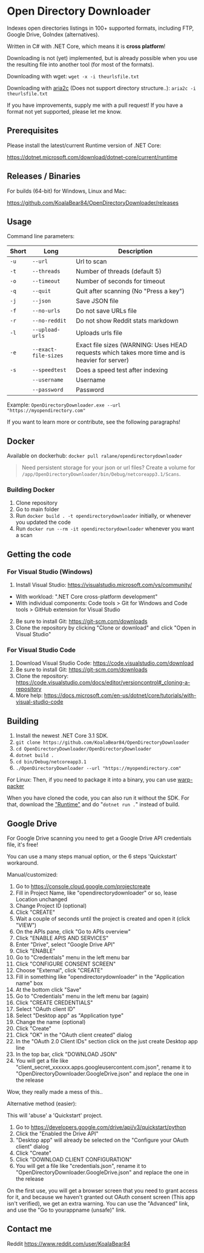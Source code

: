 # Open Directory Downloader
Indexes open directories listings in 100+ supported formats, including FTP, Google Drive, GoIndex (alternatives).

Written in C# with .NET Core, which means it is **cross platform**!

Downloading is not (yet) implemented, but is already possible when you use the resulting file into another tool (for most of the formats).

Downloading with wget:
`wget -x -i theurlsfile.txt`

Downloading with [aria2c](https://aria2.github.io/) (Does not support directory structure..):
`aria2c -i theurlsfile.txt`

If you have improvements, supply me with a pull request! If you have a format not yet supported, please let me know.

## Prerequisites

Please install the latest/current Runtime version of .NET Core:

https://dotnet.microsoft.com/download/dotnet-core/current/runtime

## Releases / Binaries

For builds (64-bit) for Windows, Linux and Mac:

https://github.com/KoalaBear84/OpenDirectoryDownloader/releases

## Usage

Command line parameters:

| Short | Long | Description
|---------|----------|---------
| `-u` | `--url` | Url to scan
| `-t` | `--threads` | Number of threads (default 5)
| `-o` | `--timeout` | Number of seconds for timeout
| `-q` | `--quit` | Quit after scanning (No "Press a key")
| `-j` | `--json` | Save JSON file
| `-f` | `--no-urls` | Do not save URLs file
| `-r` | `--no-reddit` | Do not show Reddit stats markdown
| `-l` | `--upload-urls` | Uploads urls file
| `-e` | `--exact-file-sizes` | Exact file sizes (WARNING: Uses HEAD requests which takes more time and is heavier for server)
| `-s` | `--speedtest` | Does a speed test after indexing
| | `--username` | Username
| | `--password` | Password

Example:
`OpenDirectoryDownloader.exe --url "https://myopendirectory.com"`

If you want to learn more or contribute, see the following paragraphs!

## Docker

Available on dockerhub: `docker pull ralane/opendirectorydownloader`

> Need persistent storage for your json or url files? Create a volume for `/app/OpenDirectoryDownloader/bin/Debug/netcoreapp3.1/Scans`.

### Building Docker

1. Clone repository
2. Go to main folder
3. Run `docker build . -t opendirectorydownloader` initially, or whenever you updated the code
4. Run `docker run --rm -it opendirectorydownloader` whenever you want a scan

## Getting the code

### For Visual Studio (Windows)
1. Install Visual Studio: https://visualstudio.microsoft.com/vs/community/
* With workload: ".NET Core cross-platform development"
* With individual components: Code tools > Git for Windows and Code tools > GitHub extension for Visual Studio
2. Be sure to install Git: https://git-scm.com/downloads
3. Clone the repository by clicking "Clone or download" and click "Open in Visual Studio"

### For Visual Studio Code
1. Download Visual Studio Code: https://code.visualstudio.com/download
2. Be sure to install Git: https://git-scm.com/downloads
3. Clone the repository: https://code.visualstudio.com/docs/editor/versioncontrol#_cloning-a-repository
4. More help: https://docs.microsoft.com/en-us/dotnet/core/tutorials/with-visual-studio-code

## Building
1. Install the newest .NET Core 3.1 SDK. 
2. `git clone https://github.com/KoalaBear84/OpenDirectoryDownloader`
3. `cd OpenDirectoryDownloader/OpenDirectoryDownloader`
4. `dotnet build .`
5. `cd bin/Debug/netcoreapp3.1`
6. `./OpenDirectoryDownloader --url "https://myopendirectory.com"`

For Linux:
Then, if you need to package it into a binary, you can use [warp-packer](https://github.com/dgiagio/warp#quickstart-with-net-core)

When you have cloned the code, you can also run it without the SDK. For that, download the ["Runtime"](https://dotnet.microsoft.com/download) and do "`dotnet run .`" instead of build.

## Google Drive
For Google Drive scanning you need to get a Google Drive API credentials file, it's free!

You can use a many steps manual option, or the 6 steps 'Quickstart' workaround.

Manual/customized:

1. Go to https://console.cloud.google.com/projectcreate
2. Fill in Project Name, like "opendirectorydownloader" or so, lease Location unchanged
3. Change Project ID (optional)
4. Click "CREATE"
5. Wait a couple of seconds until the project is created and open it (click "VIEW")
6. On the APIs pane, click "Go to APIs overview"
7. Click "ENABLE APIS AND SERVICES"
8. Enter "Drive", select "Google Drive API"
9. Click "ENABLE"
10. Go to "Credentials" menu in the left menu bar
11. Click "CONFIGURE CONSENT SCREEN"
12. Choose "External", click "CREATE"
13. Fill in something like "opendirectorydownloader" in the "Application name" box
14. At the bottom click "Save"
15. Go to "Credentials" menu in the left menu bar (again)
16. Click "CREATE CREDENTIALS"
17. Select "OAuth client ID"
18. Select "Desktop app" as "Application type"
19. Change the name (optional)
20. Click "Create"
21. Click "OK" in the "OAuth client created" dialog
22. In the "OAuth 2.0 Client IDs" section click on the just create Desktop app line
23. In the top bar, click "DOWNLOAD JSON"
24. You will get a file like "client_secret_xxxxxx.apps.googleusercontent.com.json", rename it to "OpenDirectoryDownloader.GoogleDrive.json" and replace the one in the release

Wow, they really made a mess of this..

Alternative method (easier):

This will 'abuse' a 'Quickstart' project.

1. Go to https://developers.google.com/drive/api/v3/quickstart/python
2. Click the "Enabled the Drive API"
3. "Desktop app" will already be selected on the "Configure your OAuth client" dialog
4. Click "Create"
5. Click "DOWNLOAD CLIENT CONFIGURATION"
6. You will get a file like "credentials.json", rename it to "OpenDirectoryDownloader.GoogleDrive.json" and replace the one in the release

On the first use, you will get a browser screen that you need to grant access for it, and because we haven't granted out OAuth consent screen (This app isn't verified), we get an extra warning. You can use the "Advanced" link, and use the "Go to yourappname (unsafe)" link.

## Contact me

Reddit https://www.reddit.com/user/KoalaBear84
